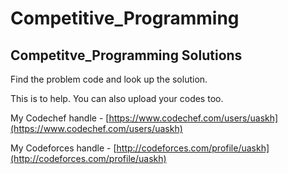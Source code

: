 # Competitive_Programming


## Competitve_Programming Solutions

Find the problem code and look up the solution.

This is to help. You can also upload your codes too. 


My Codechef handle - [https://www.codechef.com/users/uaskh](https://www.codechef.com/users/uaskh)

My Codeforces handle - [http://codeforces.com/profile/uaskh](http://codeforces.com/profile/uaskh)